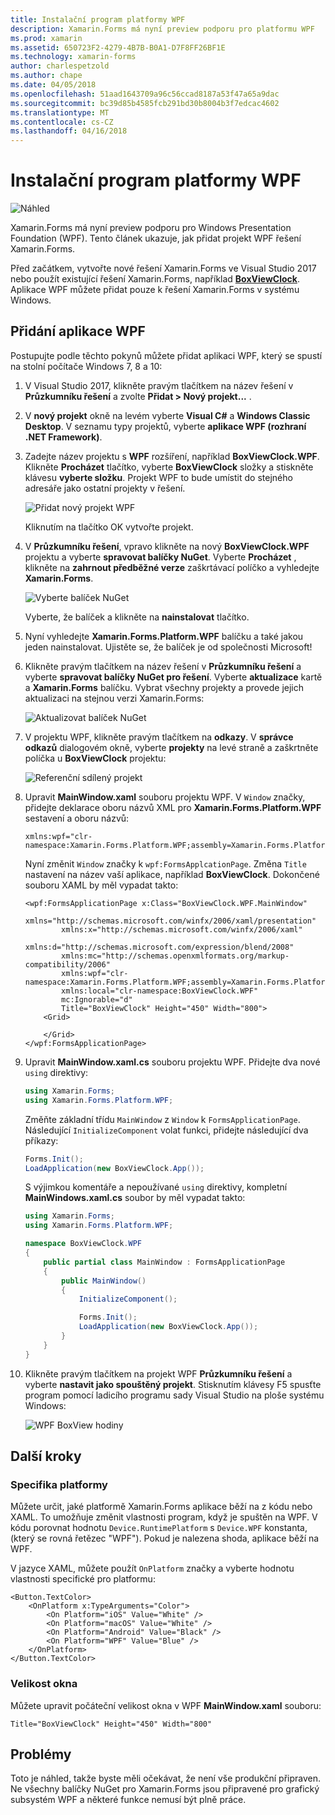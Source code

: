 ```yaml
---
title: Instalační program platformy WPF
description: Xamarin.Forms má nyní preview podporu pro platformu WPF
ms.prod: xamarin
ms.assetid: 650723F2-4279-4B7B-B0A1-D7F8FF26BF1E
ms.technology: xamarin-forms
author: charlespetzold
ms.author: chape
ms.date: 04/05/2018
ms.openlocfilehash: 51aad1643709a96c56ccad8187a53f47a65a9dac
ms.sourcegitcommit: bc39d85b4585fcb291bd30b8004b3f7edcac4602
ms.translationtype: MT
ms.contentlocale: cs-CZ
ms.lasthandoff: 04/16/2018
---
```

# <a name="wpf-platform-setup"></a>Instalační program platformy WPF

![Náhled](~/media/shared/preview.png)

Xamarin.Forms má nyní preview podporu pro Windows Presentation Foundation (WPF). Tento článek ukazuje, jak přidat projekt WPF řešení Xamarin.Forms.

Před začátkem, vytvořte nové řešení Xamarin.Forms ve Visual Studio 2017 nebo použít existující řešení Xamarin.Forms, například [ **BoxViewClock**](https://developer.xamarin.com/samples/xamarin-forms/BoxView/BoxViewClock/). Aplikace WPF můžete přidat pouze k řešení Xamarin.Forms v systému Windows.

## <a name="adding-a-wpf-app"></a>Přidání aplikace WPF

Postupujte podle těchto pokynů můžete přidat aplikaci WPF, který se spustí na stolní počítače Windows 7, 8 a 10:

1. V Visual Studio 2017, klikněte pravým tlačítkem na název řešení v **Průzkumníku řešení** a zvolte **Přidat > Nový projekt...** .

2. V **nový projekt** okně na levém vyberte **Visual C#** a **Windows Classic Desktop**. V seznamu typy projektů, vyberte **aplikace WPF (rozhraní .NET Framework)**. 

3. Zadejte název projektu s **WPF** rozšíření, například **BoxViewClock.WPF**. Klikněte **Procházet** tlačítko, vyberte **BoxViewClock** složky a stiskněte klávesu **vyberte složku**. Projekt WPF to bude umístit do stejného adresáře jako ostatní projekty v řešení.

    ![Přidat nový projekt WPF](wpf-images/add-new-project.png "přidat nový projekt WPF")

    Kliknutím na tlačítko OK vytvořte projekt.

4. V **Průzkumníku řešení**, vpravo klikněte na nový **BoxViewClock.WPF** projektu a vyberte **spravovat balíčky NuGet**. Vyberte **Procházet** , klikněte na **zahrnout předběžné verze** zaškrtávací políčko a vyhledejte **Xamarin.Forms**.

    ![Vyberte balíček NuGet](wpf-images/select-nuget-package.png "vyberte balíček NuGet")

    Vyberte, že balíček a klikněte na **nainstalovat** tlačítko.

5. Nyní vyhledejte **Xamarin.Forms.Platform.WPF** balíčku a také jakou jeden nainstalovat. Ujistěte se, že balíček je od společnosti Microsoft!

6. Klikněte pravým tlačítkem na název řešení v **Průzkumníku řešení** a vyberte **spravovat balíčky NuGet pro řešení**. Vyberte **aktualizace** kartě a **Xamarin.Forms** balíčku. Vybrat všechny projekty a provede jejich aktualizaci na stejnou verzi Xamarin.Forms:

    ![Aktualizovat balíček NuGet](wpf-images/update-nuget-package.png "aktualizovat balíček NuGet") 

7. V projektu WPF, klikněte pravým tlačítkem na **odkazy**. V **správce odkazů** dialogovém okně, vyberte **projekty** na levé straně a zaškrtněte políčka u **BoxViewClock** projektu:

    ![Referenční sdílený projekt](wpf-images/reference-shared-project.png "odkazovat sdílený projekt")

8. Upravit **MainWindow.xaml** souboru projektu WPF. V `Window` značky, přidejte deklarace oboru názvů XML pro **Xamarin.Forms.Platform.WPF** sestavení a oboru názvů:

    ```xaml
    xmlns:wpf="clr-namespace:Xamarin.Forms.Platform.WPF;assembly=Xamarin.Forms.Platform.WPF"
    ```

    Nyní změnit `Window` značky k `wpf:FormsApplcationPage`. Změna `Title` nastavení na název vaší aplikace, například **BoxViewClock**. Dokončené souboru XAML by měl vypadat takto:

    ```xaml
    <wpf:FormsApplicationPage x:Class="BoxViewClock.WPF.MainWindow"
            xmlns="http://schemas.microsoft.com/winfx/2006/xaml/presentation"
            xmlns:x="http://schemas.microsoft.com/winfx/2006/xaml"
            xmlns:d="http://schemas.microsoft.com/expression/blend/2008"
            xmlns:mc="http://schemas.openxmlformats.org/markup-compatibility/2006"
            xmlns:wpf="clr-namespace:Xamarin.Forms.Platform.WPF;assembly=Xamarin.Forms.Platform.WPF"
            xmlns:local="clr-namespace:BoxViewClock.WPF"
            mc:Ignorable="d"
            Title="BoxViewClock" Height="450" Width="800">
        <Grid>
        
        </Grid>
    </wpf:FormsApplicationPage>
    ```

9. Upravit **MainWindow.xaml.cs** souboru projektu WPF. Přidejte dva nové `using` direktivy:

    ```csharp
    using Xamarin.Forms;
    using Xamarin.Forms.Platform.WPF;
    ```

    Změňte základní třídu `MainWindow` z `Window` k `FormsApplicationPage`. Následující `InitializeComponent` volat funkci, přidejte následující dva příkazy:

    ```csharp
    Forms.Init();
    LoadApplication(new BoxViewClock.App());
    ```
    
    S výjimkou komentáře a nepoužívané `using` direktivy, kompletní **MainWindows.xaml.cs** soubor by měl vypadat takto:

    ```csharp
    using Xamarin.Forms;
    using Xamarin.Forms.Platform.WPF;

    namespace BoxViewClock.WPF
    {
        public partial class MainWindow : FormsApplicationPage
        {
            public MainWindow()
            {
                InitializeComponent();

                Forms.Init();
                LoadApplication(new BoxViewClock.App());
            }
        }
    }
    ```

10. Klikněte pravým tlačítkem na projekt WPF **Průzkumníku řešení** a vyberte **nastavit jako spouštěný projekt**. Stisknutím klávesy F5 spusťte program pomocí ladicího programu sady Visual Studio na ploše systému Windows:

    ![WPF BoxView hodiny](wpf-images/wpf-boxviewclock.png "hodiny BoxView WPF" )

## <a name="next-steps"></a>Další kroky

### <a name="platform-specifics"></a>Specifika platformy

Můžete určit, jaké platformě Xamarin.Forms aplikace běží na z kódu nebo XAML. To umožňuje změnit vlastnosti program, když je spuštěn na WPF. V kódu porovnat hodnotu `Device.RuntimePlatform` s `Device.WPF` konstanta, (který se rovná řetězec "WPF"). Pokud je nalezena shoda, aplikace běží na WPF.

V jazyce XAML, můžete použít `OnPlatform` značky a vyberte hodnotu vlastnosti specifické pro platformu:

```xaml
<Button.TextColor>
    <OnPlatform x:TypeArguments="Color">
        <On Platform="iOS" Value="White" />
        <On Platform="macOS" Value="White" />
        <On Platform="Android" Value="Black" />
        <On Platform="WPF" Value="Blue" />
    </OnPlatform>
</Button.TextColor>
```

### <a name="window-size"></a>Velikost okna

Můžete upravit počáteční velikost okna v WPF **MainWindow.xaml** souboru:

```xaml
Title="BoxViewClock" Height="450" Width="800"
```

## <a name="issues"></a>Problémy

Toto je náhled, takže byste měli očekávat, že není vše produkční připraven. Ne všechny balíčky NuGet pro Xamarin.Forms jsou připravené pro grafický subsystém WPF a některé funkce nemusí být plně práce.

